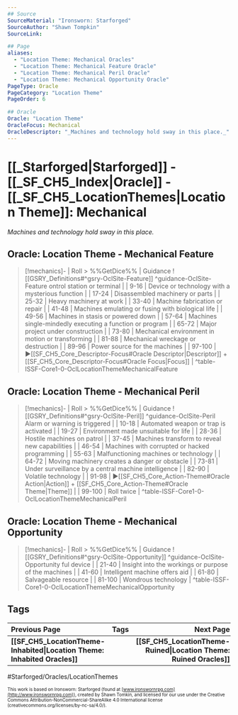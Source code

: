 ```yaml
---
## Source
SourceMaterial: "Ironsworn: Starforged"
SourceAuthor: "Shawn Tompkin"
SourceLink: 

## Page
aliases:
  - "Location Theme: Mechanical Oracles"
  - "Location Theme: Mechanical Feature Oracle"
  - "Location Theme: Mechanical Peril Oracle"
  - "Location Theme: Mechanical Opportunity Oracle"
PageType: Oracle
PageCategory: "Location Theme"
PageOrder: 6

## Oracle
Oracle: "Location Theme"
OracleFocus: Mechanical
OracleDescriptor: "_Machines and technology hold sway in this place._"
---
```

# [[_Starforged|Starforged]] - [[_SF_CH5_Index|Oracle]] - [[_SF_CH5_LocationThemes|Location Theme]]: Mechanical
_Machines and technology hold sway in this place._

## Oracle: Location Theme - Mechanical Feature
> [!mechanics]- | Roll > %%GetDice%% | Guidance
> ![[GSRY_Definitions#^gsry-OclSite-Feature]] ^guidance-OclSite-Feature
[](GSRY_Definitions.md#^gsry-OclSite-Feature)ontrol station or terminal |
| 9-16 | Device or technology with a mysterious function |
| 17-24 | Disassembled machinery or parts |
| 25-32 | Heavy machinery at work |
| 33-40 | Machine fabrication or repair |
| 41-48 | Machines emulating or fusing with biological life |
| 49-56 | Machines in stasis or powered down |
| 57-64 | Machines single-mindedly executing a function or program |
| 65-72 | Major project under construction |
| 73-80 | Mechanical environment in motion or transforming |
| 81-88 | Mechanical wreckage or destruction |
| 89-96 | Power source for the machines |
| 97-100 | ▶[[SF_CH5_Core_Descriptor-Focus#Oracle Descriptor\|Descriptor]] + [[SF_CH5_Core_Descriptor-Focus#Oracle Focus\|Focus]] |
^table-ISSF-Core1-0-OclLocationThemeMechanicalFeature

## Oracle: Location Theme - Mechanical Peril
> [!mechanics]- | Roll > %%GetDice%% | Guidance
> ![[GSRY_Definitions#^gsry-OclSite-Peril]] ^guidance-OclSite-Peril
[](GSRY_Definitions.md#^gsry-OclSite-Peril) Alarm or warning is triggered |
| 10-18 | Automated weapon or trap is activated |
| 19-27 | Environment made unsuitable for life |
| 28-36 | Hostile machines on patrol |
| 37-45 | Machines transform to reveal new capabilities |
| 46-54 | Machines with corrupted or hacked programming |
| 55-63 | Malfunctioning machines or technology |
| 64-72 | Moving machinery creates a danger or obstacle |
| 73-81 | Under surveillance by a central machine intelligence |
| 82-90 | Volatile technology |
| 91-98 | ▶[[SF_CH5_Core_Action-Theme#Oracle Action\|Action]] + [[SF_CH5_Core_Action-Theme#Oracle Theme\|Theme]] |
| 99-100 | Roll twice |
^table-ISSF-Core1-0-OclLocationThemeMechanicalPeril

## Oracle: Location Theme - Mechanical Opportunity
> [!mechanics]- | Roll > %%GetDice%% | Guidance
> ![[GSRY_Definitions#^gsry-OclSite-Opportunity]] ^guidance-OclSite-Opportunity
[](GSRY_Definitions.md#^gsry-OclSite-Opportunity)ful device |
| 21-40 | Insight into the workings or purpose of the machines |
| 41-60 | Intelligent machine offers aid |
| 61-80 | Salvageable resource |
| 81-100 | Wondrous technology |
^table-ISSF-Core1-0-OclLocationThemeMechanicalOpportunity

## Tags
| Previous Page | Tags | Next Page |
|:--- |:---:| ---:|
| **[[SF_CH5_LocationTheme-Inhabited\|Location Theme: Inhabited Oracles]]** |  | **[[SF_CH5_LocationTheme-Ruined\|Location Theme: Ruined Oracles]]** |

#Starforged/Oracles/LocationThemes 

<font size=-2>This work is based on Ironsworn: Starforged (found at [www.ironswornrpg.com](http://www.ironswornrpg.com)), created by Shawn Tomkin, and licensed for our use under the Creative Commons Attribution-NonCommercial-ShareAlike 4.0 International license  (creativecommons.org/licenses/by-nc-sa/4.0/).</font>